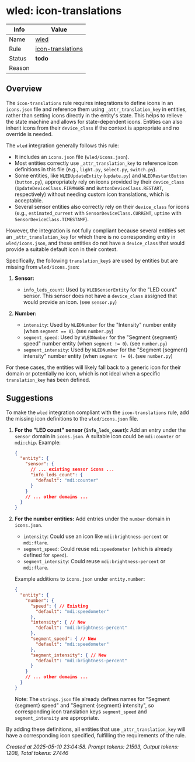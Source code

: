 # wled: icon-translations

| Info   | Value                                                                    |
|--------|--------------------------------------------------------------------------|
| Name   | [wled](https://www.home-assistant.io/integrations/wled/) |
| Rule   | [icon-translations](https://developers.home-assistant.io/docs/core/integration-quality-scale/rules/icon-translations)                                                     |
| Status | **todo**                                                                 |
| Reason |                                                                          |

## Overview

The `icon-translations` rule requires integrations to define icons in an `icons.json` file and reference them using `_attr_translation_key` in entities, rather than setting icons directly in the entity's state. This helps to relieve the state machine and allows for state-dependent icons. Entities can also inherit icons from their `device_class` if the context is appropriate and no override is needed.

The `wled` integration generally follows this rule:
*   It includes an `icons.json` file (`wled/icons.json`).
*   Most entities correctly use `_attr_translation_key` to reference icon definitions in this file (e.g., `light.py`, `select.py`, `switch.py`).
*   Some entities, like `WLEDUpdateEntity` (`update.py`) and `WLEDRestartButton` (`button.py`), appropriately rely on icons provided by their `device_class` (`UpdateDeviceClass.FIRMWARE` and `ButtonDeviceClass.RESTART`, respectively) without needing custom icon translations, which is acceptable.
*   Several sensor entities also correctly rely on their `device_class` for icons (e.g., `estimated_current` with `SensorDeviceClass.CURRENT`, `uptime` with `SensorDeviceClass.TIMESTAMP`).

However, the integration is not fully compliant because several entities set an `_attr_translation_key` for which there is no corresponding entry in `wled/icons.json`, and these entities do not have a `device_class` that would provide a suitable default icon in their context.

Specifically, the following `translation_key`s are used by entities but are missing from `wled/icons.json`:

1.  **Sensor:**
    *   `info_leds_count`: Used by `WLEDSensorEntity` for the "LED count" sensor. This sensor does not have a `device_class` assigned that would provide an icon. (see `sensor.py`)

2.  **Number:**
    *   `intensity`: Used by `WLEDNumber` for the "Intensity" number entity (when `segment == 0`). (see `number.py`)
    *   `segment_speed`: Used by `WLEDNumber` for the "Segment {segment} speed" number entity (when `segment != 0`). (see `number.py`)
    *   `segment_intensity`: Used by `WLEDNumber` for the "Segment {segment} intensity" number entity (when `segment != 0`). (see `number.py`)

For these cases, the entities will likely fall back to a generic icon for their domain or potentially no icon, which is not ideal when a specific `translation_key` has been defined.

## Suggestions

To make the `wled` integration compliant with the `icon-translations` rule, add the missing icon definitions to the `wled/icons.json` file.

1.  **For the "LED count" sensor (`info_leds_count`):**
    Add an entry under the `sensor` domain in `icons.json`. A suitable icon could be `mdi:counter` or `mdi:chip`.
    Example:
    ```json
    {
      "entity": {
        "sensor": {
          // ... existing sensor icons ...
          "info_leds_count": {
            "default": "mdi:counter"
          }
        }
        // ... other domains ...
      }
    }
    ```

2.  **For the number entities:**
    Add entries under the `number` domain in `icons.json`.
    *   `intensity`: Could use an icon like `mdi:brightness-percent` or `mdi:flare`.
    *   `segment_speed`: Could reuse `mdi:speedometer` (which is already defined for `speed`).
    *   `segment_intensity`: Could reuse `mdi:brightness-percent` or `mdi:flare`.

    Example additions to `icons.json` under `entity.number`:
    ```json
    {
      "entity": {
        "number": {
          "speed": { // Existing
            "default": "mdi:speedometer"
          },
          "intensity": { // New
            "default": "mdi:brightness-percent"
          },
          "segment_speed": { // New
            "default": "mdi:speedometer"
          },
          "segment_intensity": { // New
            "default": "mdi:brightness-percent"
          }
        }
        // ... other domains ...
      }
    }
    ```
    Note: The `strings.json` file already defines names for "Segment {segment} speed" and "Segment {segment} intensity", so corresponding icon translation keys `segment_speed` and `segment_intensity` are appropriate.

By adding these definitions, all entities that use `_attr_translation_key` will have a corresponding icon specified, fulfilling the requirements of the rule.

_Created at 2025-05-10 23:04:58. Prompt tokens: 21593, Output tokens: 1208, Total tokens: 27446_
